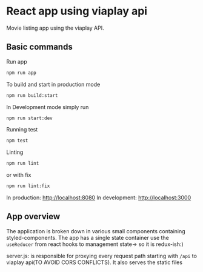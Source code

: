 # React app using viaplay api

Movie listing app using the viaplay API.


## Basic commands

Run app

```bash
npm run app
```

To build and start in production mode

```bash
npm run build:start
```

In Development mode simply run

```bash
npm run start:dev
```

Running test

```bash
npm test
```

Linting

```bash
npm run lint
```

or with fix

```bash
npm run lint:fix
```

In production: [http://localhost:8080](http://localhost:8080)
In development: [http://localhost:3000](http://localhost:3000)

## App overview

The application is broken down in various small components containing styled-components.
The app has a single state container use the `useReducer` from react hooks to management state-> so it is redux-ish:)

server.js: is responsible for proxying every request path starting with `/api` to viaplay api(TO AVOID CORS CONFLICTS). It also serves the static files

